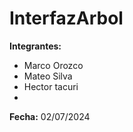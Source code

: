 # InterfazArbol

**Integrantes:**
- Marco Orozco
- Mateo Silva
- Hector tacuri
- 
**Fecha:** 02/07/2024
